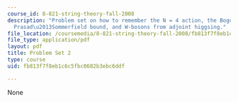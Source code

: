```yaml
---
course_id: 8-821-string-theory-fall-2008
description: "Problem set on how to remember the N = 4 action, the Bogomol'nyi\u2013\
  Prasad\u2013Sommerfield bound, and W-bosons from adjoint higgsing."
file_location: /coursemedia/8-821-string-theory-fall-2008/fb813f7f8eb1c6c5fbc0682b3ebc6ddf_pset02.pdf
file_type: application/pdf
layout: pdf
title: Problem Set 2
type: course
uid: fb813f7f8eb1c6c5fbc0682b3ebc6ddf

---
```

None
